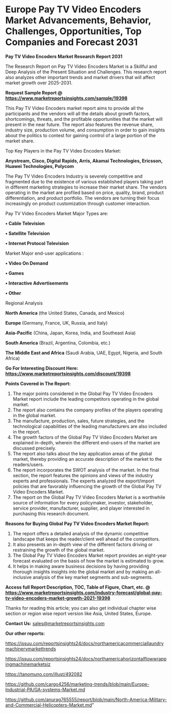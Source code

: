 # Europe Pay TV Video Encoders Market Advancements, Behavior, Challenges, Opportunities, Top Companies and Forecast 2031

<strong>Pay TV Video Encoders Market Research Report 2031</strong>

The Research Report on Pay TV Video Encoders Market is a Skillful and Deep Analysis of the Present Situation and Challenges. This research report also analyzes other important trends and market drivers that will affect market growth over 2025-2031.

<strong>Request Sample Report @ <a href=https://www.marketreportsinsights.com/sample/19398>https://www.marketreportsinsights.com/sample/19398</a></strong>

This Pay TV Video Encoders market report aims to provide all the participants and the vendors will all the details about growth factors, shortcomings, threats, and the profitable opportunities that the market will present in the near future. The report also features the revenue share, industry size, production volume, and consumption in order to gain insights about the politics to contest for gaining control of a large portion of the market share.

Top Key Players in the Pay TV Video Encoders Market:

<strong>Anystream, Cisco, Digital Rapids, Arris, Akamai Technologies, Ericsson, Huawei Technologies, Polycom</strong>

The Pay TV Video Encoders Industry is severely competitive and fragmented due to the existence of various established players taking part in different marketing strategies to increase their market share. The vendors operating in the market are profiled based on price, quality, brand, product differentiation, and product portfolio. The vendors are turning their focus increasingly on product customization through customer interaction.

Pay TV Video Encoders Market Major Types are:

<strong>• Cable Television

• Satellite Television

• Internet Protocol Television</strong>

Market Major end-user applications :

<strong>• Video On Demand

• Games 

• Interactive Advertisements 

• Other</strong>

Regional Analysis

</u><strong><b>North America</b></strong> (the United States, Canada, and Mexico)

<strong><b>Europe </b></strong>(Germany, France, UK, Russia, and Italy)

<strong><b>Asia-Pacific</b></strong> (China, Japan, Korea, India, and Southeast Asia)

<strong><b>South America</b></strong> (Brazil, Argentina, Colombia, etc.)

<strong><b>The Middle East and Africa</b></strong> (Saudi Arabia, UAE, Egypt, Nigeria, and South Africa)

<strong>Go For Interesting Discount Here: <a href=https://www.marketreportsinsights.com/discount/19398>https://www.marketreportsinsights.com/discount/19398</a></strong>

<strong>Points Covered in The Report:</strong>
<ol>
  <li>The major points considered in the Global Pay TV Video Encoders Market report include the leading competitors operating in the global market.</li>
  <li>The report also contains the company profiles of the players operating in the global market.</li>
  <li>The manufacture, production, sales, future strategies, and the technological capabilities of the leading manufacturers are also included in the report.</li>
  <li>The growth factors of the Global Pay TV Video Encoders Market are explained in-depth, wherein the different end-users of the market are discussed precisely.</li>
  <li>The report also talks about the key application areas of the global market, thereby providing an accurate description of the market to the readers/users.</li>
  <li>The report incorporates the SWOT analysis of the market. In the final section, the report features the opinions and views of the industry experts and professionals. The experts analyzed the export/import policies that are favorably influencing the growth of the Global Pay TV Video Encoders Market.</li>
  <li>The report on the Global Pay TV Video Encoders Market is a worthwhile source of information for every policymaker, investor, stakeholder, service provider, manufacturer, supplier, and player interested in purchasing this research document.</li>
</ol>
<strong>Reasons for Buying Global Pay TV Video Encoders Market Report:</strong>

<ol>
  <li>The report offers a detailed analysis of the dynamic competitive landscape that keeps the reader/client well ahead of the competitors.</li>
  <li>It also presents an in-depth view of the different factors driving or restraining the growth of the global market.</li>
  <li>The Global Pay TV Video Encoders Market report provides an eight-year forecast evaluated on the basis of how the market is estimated to grow.</li>
  <li>It helps in making aware business decisions by having providing thorough insights insights into the global market and by making an all-inclusive analysis of the key market segments and sub-segments.</li>
</ol>
<strong>Access full Report Description, TOC, Table of Figure, Chart, etc. @ <a href=https://www.marketreportsinsights.com/industry-forecast/global-pay-tv-video-encoders-market-growth-2021-19398>https://www.marketreportsinsights.com/industry-forecast/global-pay-tv-video-encoders-market-growth-2021-19398</a></strong>


Thanks for reading this article; you can also get individual chapter wise section or region wise report version like Asia, United States, Europe.

<strong>Contact Us:</strong>
sales@marketreportsinsights.com

<strong>Our other reports:</strong>

<a href=https://issuu.com/reportsinsights24/docs/northamericacommerciallaundrymachinerymarkettrends>https://issuu.com/reportsinsights24/docs/northamericacommerciallaundrymachinerymarkettrends</a>

<a href=https://issuu.com/reportsinsights24/docs/northamericahorizontalflowwrappingmachinemarketsiz>https://issuu.com/reportsinsights24/docs/northamericahorizontalflowwrappingmachinemarketsiz</a>

<a href=https://tanomuno.com/illust/492082>https://tanomuno.com/illust/492082</a>

<a href=https://github.com/cargo4256/marketing-trends/blob/main/Europe-Industrial-PA/GA-systems-Market.md>https://github.com/cargo4256/marketing-trends/blob/main/Europe-Industrial-PA/GA-systems-Market.md</a>

<a href=https://github.com/anurag765555/report/blob/main/North-America-Military-and-Commercial-Helicopters-Market.md>https://github.com/anurag765555/report/blob/main/North-America-Military-and-Commercial-Helicopters-Market.md</a>"
